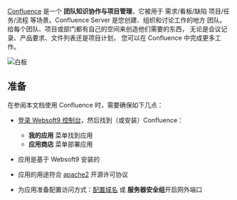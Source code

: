 [Confluence](https://www.atlassian.com/zh/software/confluence) 是一个 **团队知识协作与项目管理**，它被用于 需求/看板/缺陷 项目/任务/流程  等场景。Confluence Server 是您创建、组织和讨论工作的地方 团队。给每个团队、项目或部门都有自己的空间来创造他们需要的东西， 无论是会议记录、产品要求、文件列表还是项目计划， 您可以在 Confluence 中完成更多工作。


![白板](https://libs.websoft9.com/Websoft9/DocsPicture/zh/confluence/confluence-gui-websoft9.png)


## 准备

在参阅本文档使用 Confluence 时，需要确保如下几点：

- [登录 Websoft9 控制台](./login-console)，然后找到（或安装）Confluence：
  - **我的应用** 菜单找到应用 
  - **应用商店** 菜单部署应用

- 应用是基于 Websoft9 安装的


- 应用的用途符合 [apache2](https://opensource.org/licenses/Apache-2.0) 开源许可协议


- 为应用准备配置访问方式：[配置域名](./domain-set) 或 **服务器安全组**开启网外端口